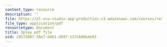 ```yaml
---
content_type: resource
description: ''
file: https://ol-ocw-studio-app-production.s3.amazonaws.com/courses/res-18-007-calculus-revisited-multivariable-calculus-fall-2011/c957288756e7b461d09f137c60bb4e93_rRCN5542U7E.pdf
file_type: application/pdf
resourcetype: Document
title: 3play pdf file
uid: c9572887-56e7-b461-d09f-137c60bb4e93
---
```


